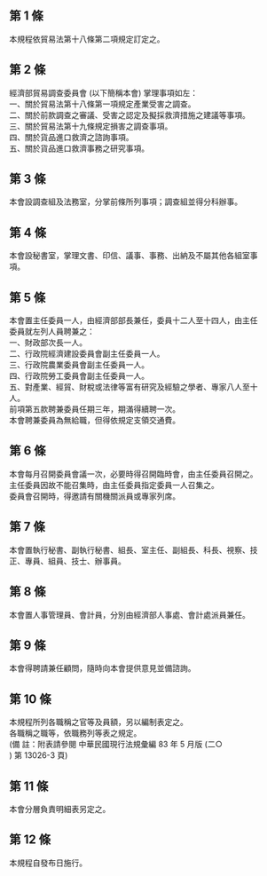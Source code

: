 第 1 條
-------
本規程依貿易法第十八條第二項規定訂定之。

第 2 條
-------
經濟部貿易調查委員會 (以下簡稱本會) 掌理事項如左：  
一、關於貿易法第十八條第一項規定產業受害之調查。  
二、關於前款調查之審議、受害之認定及擬採救濟措施之建議等事項。  
三、關於貿易法第十九條規定損害之調查事項。  
四、關於貨品進口救濟之諮詢事項。  
五、關於貨品進口救濟事務之研究事項。

第 3 條
-------
本會設調查組及法務室，分掌前條所列事項；調查組並得分科辦事。

第 4 條
-------
本會設秘書室，掌理文書、印信、議事、事務、出納及不屬其他各組室事  
項。

第 5 條
-------
本會置主任委員一人，由經濟部部長兼任，委員十二人至十四人，由主任  
委員就左列人員聘兼之：                                            
一、財政部次長一人。                                              
二、行政院經濟建設委員會副主任委員一人。                          
三、行政院農業委員會副主任委員一人。                              
四、行政院勞工委員會副主任委員一人。                              
五、對產業、經貿、財稅或法律等富有研究及經驗之學者、專家八人至十  
    人。                                                          
前項第五款聘兼委員任期三年，期滿得續聘一次。                      
本會聘兼委員為無給職，但得依規定支領交通費。

第 6 條
-------
本會每月召開委員會議一次，必要時得召開臨時會，由主任委員召開之。  
主任委員因故不能召集時，由主任委員指定委員一人召集之。  
委員會召開時，得邀請有關機關派員或專家列席。

第 7 條
-------
本會置執行秘書、副執行秘書、組長、室主任、副組長、科長、視察、技  
正、專員、組員、技士、辦事員。

第 8 條
-------
本會置人事管理員、會計員，分別由經濟部人事處、會計處派員兼任。

第 9 條
-------
本會得聘請兼任顧問，隨時向本會提供意見並備諮詢。

第 10 條
--------
本規程所列各職稱之官等及員額，另以編制表定之。  
各職稱之職等，依職務列等表之規定。  
 (備      註：附表請參閱 中華民國現行法規彙編 83 年 5 月版 (二○  
  ) 第 13026-3 頁)

第 11 條
--------
本會分層負責明細表另定之。

第 12 條
--------
本規程自發布日施行。

